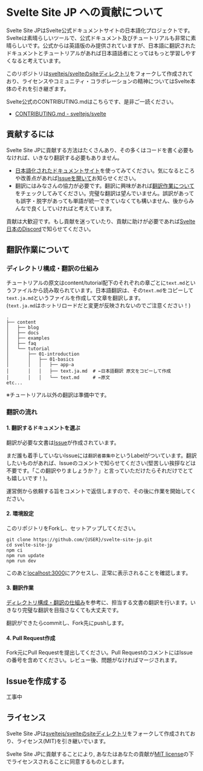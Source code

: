 # Svelte Site JP への貢献について

Svelte Site JPはSvelte公式ドキュメントサイトの日本語化プロジェクトです。
Svelteは素晴らしいツールで、公式ドキュメント及びチュートリアルも非常に素晴らしいです。公式からは英語版のみ提供されていますが、日本語に翻訳されたドキュメントとチュートリアルがあれば日本語話者にとってはもっと学習しやすくなると考えています。  

このリポジトリは[sveltejs/svelteのsiteディレクトリ](https://github.com/sveltejs/svelte/tree/master/site)をフォークして作成されており、ライセンスやコミュニティ・コラボレーションの精神についてはSvelte本体のそれを引き継ぎます。

Svelte公式のCONTRIBUTING.mdはこちらです、是非ご一読ください。

* [CONTRIBUTING.md - sveltejs/svelte](https://github.com/sveltejs/svelte/blob/master/CONTRIBUTING.md)


## 貢献するには

Svelte Site JPに貢献する方法はたくさんあり、その多くはコードを書く必要もなければ、いきなり翻訳する必要もありません。

- [日本語化されたドキュメントサイト](https://svelte-jp.herokuapp.com/)を使ってみてください。気になるところや改善点があれば[Issueを開いて](#issueを作成する)お知らせください。
- 翻訳にはみなさんの協力が必要です。翻訳に興味があれば[翻訳作業について](#翻訳作業について)をチェックしてみてください。完璧な翻訳は望んでいません。誤訳があっても誤字・脱字があっても単語が統一できていなくても構いません、後からみんなで良くしていければと考えています。

貢献は大歓迎です。もし貢献を迷っていたり、貢献に助けが必要であれば[Svelte日本のDiscord](https://discord.com/invite/YTXq3ZtBbx)で知らせてください。


## 翻訳作業について


### ディレクトリ構成・翻訳の仕組み

チュートリアルの原文はcontent/tutorial配下のそれぞれの章ごとに`text.md`というファイルから読み取られています。日本語翻訳は、その`text.md`をコピーして`text.ja.md`というファイルを作成して文章を翻訳します。  
(`text.ja.md`はホットリロードだと変更が反映されないのでご注意ください！)

```
.
├── content
│   ├── blog
│   ├── docs
│   ├── examples
│   ├── faq
│   └── tutorial
│       ├── 01-introduction
│       │   ├── 01-basics
│       │   │   ├── app-a
│       │   │   ├── text.ja.md  # ←日本語翻訳 原文をコピーして作成
│       │   │   └── text.md     # ←原文
etc...
```

※チュートリアル以外の翻訳は準備中です。


### 翻訳の流れ


#### 1. 翻訳するドキュメントを選ぶ

翻訳が必要な文書は[Issue](https://github.com/tomoam/svelte-site-jp/issues?q=is%3Aopen+is%3Aissue+label%3Atranslation)が作成されています。

まだ誰も着手していないIssueには`翻訳者募集中`というLabelがついています。翻訳したいものがあれば、Issueのコメントで知らせてください(堅苦しい挨拶などは不要です。「この翻訳やりましょうか？」と言っていただけたらそれだけでとても嬉しいです！)。

運営側から依頼する旨をコメントで返信しますので、その後に作業を開始してください。


#### 2. 環境設定

このリポジトリをForkし、セットアップしてください。

```
git clone https://github.com/{USER}/svelte-site-jp.git
cd svelte-site-jp
npm ci
npm run update
npm run dev
```

このあと[localhost:3000](http://localhost:3000)にアクセスし、正常に表示されることを確認します。


#### 3. 翻訳作業

[ディレクトリ構成・翻訳の仕組み](#ディレクトリ構成翻訳の仕組み)を参考に、担当する文書の翻訳を行います。いきなり完璧な翻訳を目指さなくても大丈夫です。

翻訳ができたらcommitし、Fork先にpushします。


#### 4. Pull Request作成

Fork元にPull Requestを提出してください。Pull RequestのコメントにはIssueの番号を含めてください。レビュー後、問題がなければマージされます。


## Issueを作成する

工事中


## ライセンス

Svelte Site JPは[sveltejs/svelteのsiteディレクトリ](https://github.com/sveltejs/svelte/tree/master/site)をフォークして作成されており、ライセンス(MIT)を引き継いでいます。

Svelte Site JPに貢献することにより, あなたはあなたの貢献が[MIT license](https://github.com/tomoam/svelte-site-jp/blob/master/LICENSE)の下でライセンスされることに同意するものとします。